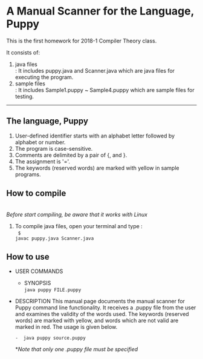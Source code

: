 # A Manual Scanner for the Language, Puppy #

This is the first homework for 2018-1 Compiler Theory class. 

It consists of:
1. java files <br>
 : It includes puppy.java and Scanner.java which are java files for executing the program.
2. sample files <br>
 : It includes Sample1.puppy ~ Sample4.puppy which are sample files for testing.

---------------------
## The language, Puppy ##
1. User-defined identifier starts with an alphabet letter followed by alphabet or number.
2. The program is case-sensitive.
3. Comments are delimited by a pair of {, and }.
4. The assignment is '='.
5. The keywords (reserved words) are marked with yellow in sample programs.


## How to compile ##
<br>*Before start compiling, be aware that it works with Linux*

1. To compile java files, open your terminal and type :<br>
<code> $ javac puppy.java Scanner.java </code>


## How to use ##

* USER COMMANDS
  * SYNOPSIS <br>
	<code>java puppy FILE.puppy</code>

 * DESCRIPTION
	This manual page documents the manual scanner for Puppy command line functionality. It receives a .puppy file 
	from the user and examines the validity of the words used. The keywords (reserved words) are marked with yellow, 
	and words which are not valid are marked in red. The usage is given below. 
		
	   -  java puppy source.puppy 		     

	**Note that only one .puppy file must be specified*
